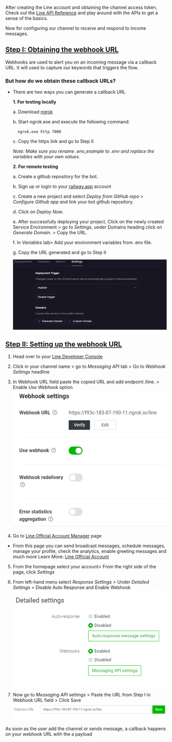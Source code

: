 After creating the Line account and obtaining the channel access token, Check out the  [Line API Reference](https://developers.line.biz/en/reference/messaging-api/#bot) and play around with the APIs to get a sense of the basics.

Now for configuring our channel to receive and respond to income messages.

<h2><u>Step I: Obtaining the webhook URL</u></h2>

Webhooks are used to alert you on an incoming message via a callback URL.
It will used to capture our keywords that triggers the flow.

###  But how do we obtain these callback URLs?

* There are two ways you can generate a callback URL

    **1. For testing locally**
    
    a. Download [ngrok](https://ngrok.com/download)
  
    b. Start ngrok.exe and execute the following command:

        ngrok.exe http 7000

    c. Copy the https link and go to Step II

    *Note:* *Make sure you rename .env_example to .env and replace the variables with your own values.*
  
    **2. For remote testing**
    
    a. Create a github repository for the bot.
  
    b. Sign up or login to your [railway.app](https://railway.app/) account
 
    c. Create a new project and select *Deploy from GitHub repo* > &emsp;&emsp; *Configure Github app* and link your bot github repository. 

    d. Click on *Deploy Now*.

    e. After successfully deploying your project, Click on the newly created Service Environment > go to *Settings*, under Domains heading click on _Generate Domain_. > Copy the URL.
    
    f. In *Variables* tab> Add your environment variables from .env file.

    g. Copy the URL generated and go to Step II
  
    ![Step 3.e](../docs/Output/railway_step.png)

<h2><u>Step II: Setting up the webhook URL</u></h2>

1. Head over to your [Line Developer Console](https://developers.line.biz/console/)
2. Click in your channel name > go to *Messaging API* tab > Go to *Webhook Settings* headline
3. In Webhook URL field paste the copied URL and add endpoint /line. > Enable *Use Webhook* option
![Webhook Line setting](../docs/Output/Webhoook%20line.png)

4. Go to [Line Official Account Manager](https://manager.line.biz/)  page

* From this page you can send broadcast messages, schedule messages, manage your profile, check the analytics, enable greeting messages and much more
Learn More: [Line Official Account](https://lineforbusiness.com/th-en/service/line-oa-features)

5. From the homepage select your account> From the right side of the page, click *Settings* 
6. From left-hand menu select *Response Settings* > Under *Detailed Settings* > Disable Auto Response and Enable Webhook
![Line Official Account](../docs/Output/line%20official%20acc.png) 

6. Now go to *Messaging API* settings > Paste the URL from Step I in Webhook URL field > Click Save
![Line Official Account Webhook URL](../docs/Output/line%20official%20acc%20webhook.png) 

As soon as the user add the channel or sends message, a callback happens on your webhook URL with the a payload
